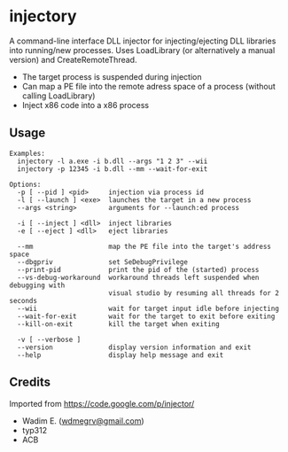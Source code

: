 # injectory
A command-line interface DLL injector for injecting/ejecting DLL libraries into running/new processes.
Uses LoadLibrary (or alternatively a manual version) and CreateRemoteThread.

- The target process is suspended during injection
- Can map a PE file into the remote adress space of a process (without calling LoadLibrary)
- Inject x86 code into a x86 process

## Usage
```
Examples:
  injectory -l a.exe -i b.dll --args "1 2 3" --wii
  injectory -p 12345 -i b.dll --mm --wait-for-exit

Options:
  -p [ --pid ] <pid>     injection via process id
  -l [ --launch ] <exe>  launches the target in a new process
  --args <string>        arguments for --launch:ed process

  -i [ --inject ] <dll>  inject libraries
  -e [ --eject ] <dll>   eject libraries

  --mm                   map the PE file into the target's address space
  --dbgpriv              set SeDebugPrivilege
  --print-pid            print the pid of the (started) process
  --vs-debug-workaround  workaround threads left suspended when debugging with
                         visual studio by resuming all threads for 2 seconds
  --wii                  wait for target input idle before injecting
  --wait-for-exit        wait for the target to exit before exiting
  --kill-on-exit         kill the target when exiting

  -v [ --verbose ]
  --version              display version information and exit
  --help                 display help message and exit
```

## Credits
Imported from https://code.google.com/p/injector/
- Wadim E. (wdmegrv@gmail.com)
- typ312
- ACB
